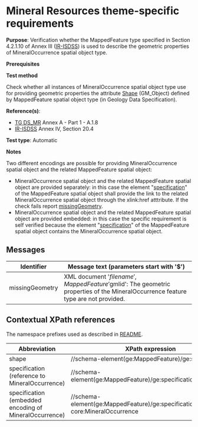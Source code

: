 # Mineral Resources theme-specific requirements

**Purpose**: Verification whether the MappedFeature type specified in Section 4.2.1.10 of Annex III ([IR-ISDSS](./README.md#ref_IR-ISDSS)) is used to describe the geometric properties of MineralOccurrence spatial object type.


**Prerequisites**

**Test method**

Check whether all instances of MineralOccurrence spatial object type use for providing geometric properties the attribute [Shape](#shape) (GM_Object) defined by MappedFeature spatial object type (in Geology Data Specification).

**Reference(s)**: 

* [TG DS_MR](./README.md#ref_TG_DS_MR) Annex A - Part 1 - A.1.8
* [IR-ISDSS](./README.md#ref_IR-ISDSS) Annex IV, Section 20.4

**Test type**: Automatic

**Notes** 

Two different encodings are possible for providing MineralOccurrence spatial object and the related MappedFeature spatial object:

 * MineralOccurrence spatial object and the related MappedFeature spatial object are provided separately: in this case the element "[specification](#specification1)" of the MappedFeature spatial object shall provide the link to the related MineralOccurrence spatial object through the xlink:href atttribute. If the check fails report [missingGeometry](#missingGeometry).
 * MineralOccurrence spatial object and the related MappedFeature spatial object are provided embedded: in this case the specific requirement is self verified because the element "[specification](#specification2)" of the MappedFeature spatial object contains the MineralOccurrence spatial object.

## Messages

Identifier  |  Message text (parameters start with '$')
---------------------------------------------------------- | -------------------------------------------------------------------------
missingGeometry <a name="missingGeometry"/>  |  XML document '$filename', MappedFeature '$gmlid': The geometric properties of the MineralOccurrence feature type are not provided.

## Contextual XPath references

The namespace prefixes used as described in [README](./README.md#namespaces).

Abbreviation                   |  XPath expression                 |Multiplicity       |Voidable
------------------------------ | --------------------------------- | ------------------|----------
shape <a name="shape"></a> | //schema-element(ge:MappedFeature)/ge:shape | 1 | No
specification (reference to MineralOccurrence) <a name="specification1"></a> | //schema-element(ge:MappedFeature)/ge:specification/@xlink:href | 1 | No
specification (embedded encoding of MineralOccurrence) <a name="specification2"></a> | //schema-element(ge:MappedFeature)/ge:specification/mr-core:MineralOccurrence | 1 | No
